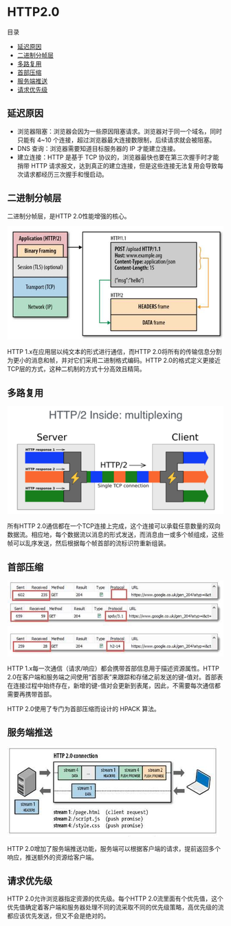 # HTTP2.0

目录

- [延迟原因](#延迟原因)
- [二进制分帧层](#二进制分帧层)
- [多路复用](#多路复用)
- [首部压缩](#首部压缩)
- [服务端推送](#服务端推送)
- [请求优先级](#请求优先级)

## 延迟原因

- 浏览器阻塞：浏览器会因为一些原因阻塞请求。浏览器对于同一个域名，同时只能有 4~10 个连接，超过浏览器最大连接数限制，后续请求就会被阻塞。
- DNS 查询：浏览器需要知道目标服务器的 IP 才能建立连接。
- 建立连接：HTTP 是基于 TCP 协议的，浏览器最快也要在第三次握手时才能捎带 HTTP 请求报文，达到真正的建立连接，但是这些连接无法复用会导致每次请求都经历三次握手和慢启动。

## 二进制分帧层

二进制分帧层，是HTTP 2.0性能增强的核心。

![](http2-model.jpg)

HTTP 1.x在应用层以纯文本的形式进行通信，而HTTP 2.0将所有的传输信息分割为更小的消息和帧，并对它们采用二进制格式编码。HTTP 2.0的格式定义更接近TCP层的方式，这种二机制的方式十分高效且精简。

## 多路复用

![](http2-multiplexing.png)

所有HTTP 2.0通信都在一个TCP连接上完成，这个连接可以承载任意数量的双向数据流。相应地，每个数据流以消息的形式发送，而消息由一或多个帧组成，这些帧可以乱序发送，然后根据每个帧首部的流标识符重新组装。

## 首部压缩

![](http2-compress.jpg)

HTTP 1.x每一次通信（请求/响应）都会携带首部信息用于描述资源属性。HTTP 2.0在客户端和服务端之间使用“首部表”来跟踪和存储之前发送的键-值对。首部表在连接过程中始终存在，新增的键-值对会更新到表尾，因此，不需要每次通信都需要再携带首部。

HTTP 2.0使用了专门为首部压缩而设计的 HPACK 算法。

## 服务端推送 

![](http2-push.jpg)

HTTP 2.0增加了服务端推送功能，服务端可以根据客户端的请求，提前返回多个响应，推送额外的资源给客户端。

## 请求优先级

HTTP 2.0允许浏览器指定资源的优先级。每个HTTP 2.0流里面有个优先值，这个优先值确定着客户端和服务器处理不同的流采取不同的优先级策略，高优先级的流都应该优先发送，但又不会是绝对的。